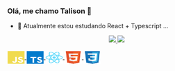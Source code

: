 ### Olá, me chamo Talison 👋

- 🌱 Atualmente estou estudando React + Typescript ...

<div align="center">
  <a href="https://github.com/Soncosta-sys">
  <img height="170em" src="https://github-readme-stats.vercel.app/api?username=Soncosta-sys&show_icons=true&theme=dracula&include_all_commits=true&count_private=true"/>
  <img height="170em" src="https://github-readme-stats.vercel.app/api/top-langs/?username=Soncosta-sys&layout=compact&langs_count=7&theme=dracula"/>
</div>
 
  <div style="display: inline_block"><br>
  <img align="center" alt="Talison-Js" height="30" width="40" src="https://raw.githubusercontent.com/devicons/devicon/master/icons/javascript/javascript-plain.svg">
  <img align="center" alt="Talison-Ts" height="30" width="40" src="https://raw.githubusercontent.com/devicons/devicon/master/icons/typescript/typescript-plain.svg">
  <img align="center" alt="Talison-React" height="30" width="40" src="https://raw.githubusercontent.com/devicons/devicon/master/icons/react/react-original.svg">
  <img align="center" alt="Talison-HTML" height="30" width="40" src="https://raw.githubusercontent.com/devicons/devicon/master/icons/html5/html5-original.svg">
  <img align="center" alt="Talison-CSS" height="30" width="40" src="https://raw.githubusercontent.com/devicons/devicon/master/icons/css3/css3-original.svg">
  
</div>

